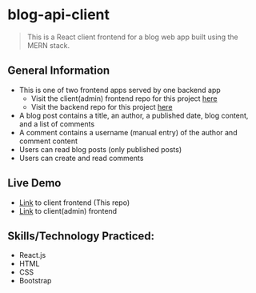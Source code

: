 # blog-api-client
> This is a React client frontend for a blog web app built using the MERN stack. 
## General Information
- This is one of two frontend apps served by one backend app
  - Visit the client(admin) frontend repo for this project [here](https://github.com/yamakenth/blog-api-client-admin)
  - Visit the backend repo for this project [here](https://github.com/yamakenth/blog-api-server)
- A blog post contains a title, an author, a published date, blog content, and a list of comments
- A comment contains a username (manual entry) of the author and comment content
- Users can read blog posts (only published posts)
- Users can create and read comments
## Live Demo
- [Link](https://yamakenth.github.io/blog-api-client/) to client frontend (This repo)
- [Link]() to client(admin) frontend
## Skills/Technology Practiced:
- React.js
- HTML
- CSS
- Bootstrap